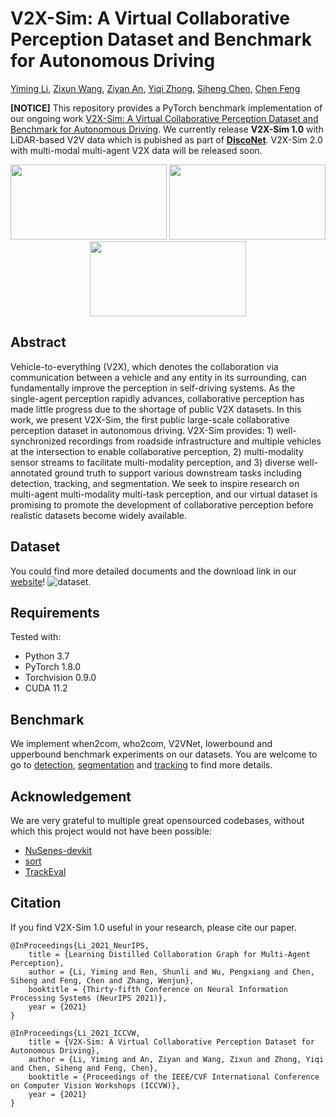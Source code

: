 # V2X-Sim: A Virtual Collaborative Perception Dataset and Benchmark for Autonomous Driving

[Yiming Li](https://scholar.google.com/citations?user=i_aajNoAAAAJ), [Zixun Wang](), [Ziyan An](https://ziyanan.github.io/), [Yiqi Zhong](https://www.linkedin.com/in/yiqi-zhong-078548129/), [Siheng Chen](https://scholar.google.com/citations?user=W_Q33RMAAAAJ&hl=en), [Chen Feng](https://scholar.google.com/citations?user=YeG8ZM0AAAAJ)

**[NOTICE]** This repository provides a PyTorch benchmark implementation of our ongoing work [V2X-Sim: A Virtual Collaborative Perception Dataset and Benchmark for Autonomous Driving](). We currently release **V2X-Sim 1.0** with LiDAR-based V2V data which is pubished as part of [**DiscoNet**](https://github.com/ai4ce/DiscoNet). V2X-Sim 2.0 with multi-modal multi-agent V2X data will be released soon.

<div align="center">
    <img src="https://ai4ce.github.io/V2X-Sim/img/multi-agent/overview.PNG" width="250" height="120"> 
    <img src="https://ai4ce.github.io/V2X-Sim/img/multi-agent/cars-1.PNG" width="250" height="120"> 
    <img src="https://ai4ce.github.io/V2X-Sim/img/multi-agent/infra-1.PNG" width="250" height="120">
</div>

## Abstract

Vehicle-to-everything (V2X), which denotes the collaboration via communication between a vehicle and any entity in its surrounding, can fundamentally improve the perception in self-driving systems. As the single-agent perception rapidly advances, collaborative perception has made little progress due to the shortage of public V2X datasets. In this work, we present V2X-Sim, the first public large-scale collaborative perception dataset in autonomous driving. V2X-Sim provides: 1) well-synchronized recordings from roadside infrastructure and multiple vehicles at the intersection to enable collaborative perception, 2) multi-modality sensor streams to facilitate multi-modality perception, and 3) diverse well-annotated ground truth to support various downstream tasks including detection, tracking, and segmentation. We seek to inspire research on multi-agent multi-modality multi-task perception, and our virtual dataset is promising to promote the development of collaborative perception before realistic datasets become widely available.



## Dataset

You could find more detailed documents and the download link in our [website](https://ai4ce.github.io/V2X-Sim/index.html)!
![dataset](https://ai4ce.github.io/V2X-Sim/img/SensorSetupNew.PNG). 

## Requirements

Tested with:

- Python 3.7
- PyTorch 1.8.0
- Torchvision 0.9.0
- CUDA 11.2


## Benchmark

We implement when2com, who2com, V2VNet, lowerbound and upperbound benchmark experiments on our datasets. You are welcome to go to [detection](./det), [segmentation](./seg) and [tracking](track) to find more details.



## Acknowledgement

We are very grateful to multiple great opensourced codebases, without which this project would not have been possible:

- [NuSenes-devkit](https://github.com/nutonomy/nuscenes-devkit)
- [sort](https://github.com/abewley/sort)
- [TrackEval](https://github.com/JonathonLuiten/TrackEval)



## Citation

If you find V2X-Sim 1.0 useful in your research, please cite our paper.
```
@InProceedings{Li_2021_NeurIPS,
    title = {Learning Distilled Collaboration Graph for Multi-Agent Perception},
    author = {Li, Yiming and Ren, Shunli and Wu, Pengxiang and Chen, Siheng and Feng, Chen and Zhang, Wenjun},
    booktitle = {Thirty-fifth Conference on Neural Information Processing Systems (NeurIPS 2021)},
    year = {2021}
}

@InProceedings{Li_2021_ICCVW,
    title = {V2X-Sim: A Virtual Collaborative Perception Dataset for Autonomous Driving},
    author = {Li, Yiming and An, Ziyan and Wang, Zixun and Zhong, Yiqi and Chen, Siheng and Feng, Chen},
    booktitle = {Proceedings of the IEEE/CVF International Conference on Computer Vision Workshops (ICCVW)},
    year = {2021}
}
```
